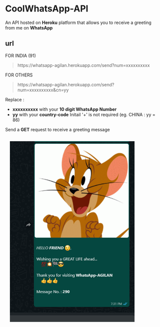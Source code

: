# CoolWhatsApp-API
An API hosted on **Heroku** platform that allows you to receive a greeting from me on **WhatsApp**

## url
FOR INDIA (91)
> htt<span>ps://</span>whatsapp-agilan.herokuapp.com/send?num=xxxxxxxxxx

FOR OTHERS 
> htt<span>ps://</span>whatsapp-agilan.herokuapp.com/send?num=xxxxxxxxxx&cn=yy

Replace :
* **xxxxxxxxxx** with your **10 digit WhatsApp Number**
* **yy** with your **country-code** Initail '+' is not required (eg. CHINA : yy = 86)

Send a **GET** request to receive a greeting message

<img src="screenshot.png" width=400 style="margin:15px">